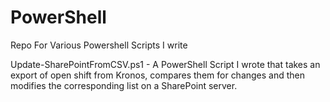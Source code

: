 # PowerShell
Repo For Various Powershell Scripts I write

Update-SharePointFromCSV.ps1 - A PowerShell Script I wrote that takes an export of open shift from Kronos, compares them for changes and then modifies the corresponding list on a SharePoint server.
